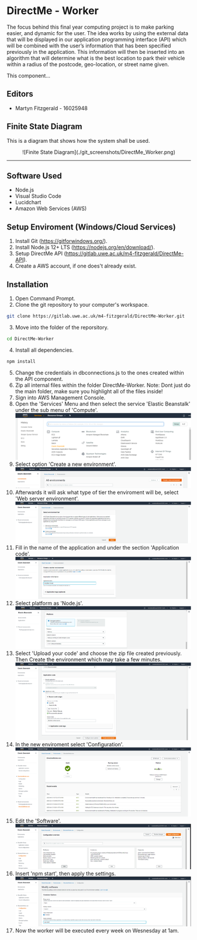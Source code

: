 # DirectMe - Worker

The focus behind this final year computing project is to make parking easier, and dynamic for the user. The idea works by using the external data that will be displayed in our application programming interface (API) which will be combined with the user’s information that has been specified previously in the application. This information will then be inserted into an algorithm that will determine what is the best location to park their vehicle within a radius of the postcode, geo-location, or street name given.

This component...

## Editors
* Martyn Fitzgerald - 16025948

## Finite State Diagram

This is a diagram that shows how the system shall be used.

<div align="center">
![Finite State Diagram](./git_screenshots/DirectMe_Worker.png)
</div>

<hr>

## Software Used

* Node.js
* Visual Studio Code
* Lucidchart
* Amazon Web Services (AWS)

## Setup Enviroment (Windows/Cloud Services)

1. Install Git (https://gitforwindows.org/).
2. Install Node.js 12+ LTS (https://nodejs.org/en/download/).
3. Setup DirectMe API (https://gitlab.uwe.ac.uk/m4-fitzgerald/DirectMe-API).
4. Create a AWS account, if one does't already exist.

## Installation

1. Open Command Prompt.
2. Clone the git repository to your computer's workspace.
```bash
git clone https://gitlab.uwe.ac.uk/m4-fitzgerald/DirectMe-Worker.git
```
3. Move into the folder of the reporsitory.
```bash
cd DirectMe-Worker
```
4. Install all dependencies.
```bash
npm install
```
5. Change the credentials in dbconnections.js to the ones created within the API component.
6. Zip all internal files within the folder DirectMe-Worker. Note: Dont just do the main folder, make sure you highlight all of the files inside! 
7. Sign into AWS Management Console. 
8. Open the 'Services' Menu and then select the service 'Elastic Beanstalk' under the sub menu of 'Compute'.
![AWS 1](./git_screenshots/aws1.png)
9. Select option 'Create a new environment'.
![AWS 2](./git_screenshots/aws2.png)
10. Afterwards it will ask what type of tier the enviroment will be, select 'Web server environment'.
![AWS 3](./git_screenshots/aws3.png)
11. Fill in the name of the application and under the section 'Application code'.
![AWS 4](./git_screenshots/aws4.png)
12. Select platform as 'Node.js'.
![AWS 5](./git_screenshots/aws5.png)
13. Select 'Upload your code' and choose the zip file created previously. Then Create the environment which may take a few minutes. 
![AWS 6](./git_screenshots/aws6.png)
14. In the new enviroment select 'Configuration'.
![AWS 7](./git_screenshots/aws7.png)
15. Edit the 'Software'.
![AWS 8](./git_screenshots/aws8.png)
16. Insert 'npm start', then apply the settings.
![AWS 9](./git_screenshots/aws9.png)
17. Now the worker will be executed every week on Wesnesday at 1am.
